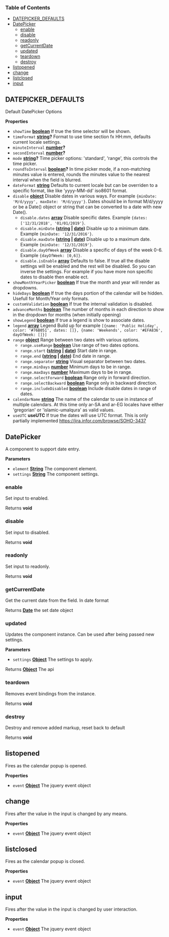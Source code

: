 <!-- Generated by documentation.js. Update this documentation by updating the source code. -->

### Table of Contents

-   [DATEPICKER_DEFAULTS](#datepicker_defaults)
-   [DatePicker](#datepicker)
    -   [enable](#enable)
    -   [disable](#disable)
    -   [readonly](#readonly)
    -   [getCurrentDate](#getcurrentdate)
    -   [updated](#updated)
    -   [teardown](#teardown)
    -   [destroy](#destroy)
-   [listopened](#listopened)
-   [change](#change)
-   [listclosed](#listclosed)
-   [input](#input)

## DATEPICKER_DEFAULTS

Default DatePicker Options

**Properties**

-   `showTime` **[boolean](https://developer.mozilla.org/docs/Web/JavaScript/Reference/Global_Objects/Boolean)** If true the time selector will be shown.
-   `timeFormat` **[string](https://developer.mozilla.org/docs/Web/JavaScript/Reference/Global_Objects/String)?** Format to use time section fx HH:mm,
     defaults current locale settings.
-   `minuteInterval` **[number](https://developer.mozilla.org/docs/Web/JavaScript/Reference/Global_Objects/Number)?** 
-   `secondInterval` **[number](https://developer.mozilla.org/docs/Web/JavaScript/Reference/Global_Objects/Number)?** 
-   `mode` **[string](https://developer.mozilla.org/docs/Web/JavaScript/Reference/Global_Objects/String)?** Time picker options: 'standard', 'range',
     this controls the time picker.
-   `roundToInterval` **[boolean](https://developer.mozilla.org/docs/Web/JavaScript/Reference/Global_Objects/Boolean)?** In time picker mode, if a non-matching
     minutes value is entered,
     rounds the minutes value to the nearest interval when the field is blurred.
-   `dateFormat` **[string](https://developer.mozilla.org/docs/Web/JavaScript/Reference/Global_Objects/String)** Defaults to current locale but can be
     overriden to a specific format, like like 'yyyy-MM-dd' iso8601 format.
-   `disable` **[object](https://developer.mozilla.org/docs/Web/JavaScript/Reference/Global_Objects/Object)** Disable dates in various ways.
    For example `{minDate: 'M/d/yyyy', maxDate: 'M/d/yyyy'}`. Dates should be in format M/d/yyyy
    or be a Date() object or string that can be converted to a date with new Date().
    -   `disable.dates` **[array](https://developer.mozilla.org/docs/Web/JavaScript/Reference/Global_Objects/Array)** Disable specific dates.
        Example `{dates: ['12/31/2018', '01/01/2019'}`.
    -   `disable.minDate` **([string](https://developer.mozilla.org/docs/Web/JavaScript/Reference/Global_Objects/String) \| [date](https://developer.mozilla.org/docs/Web/JavaScript/Reference/Global_Objects/Date))** Disable up to a minimum date.
        Example `{minDate: '12/31/2016'}`.
    -   `disable.maxDate` **([string](https://developer.mozilla.org/docs/Web/JavaScript/Reference/Global_Objects/String) \| [date](https://developer.mozilla.org/docs/Web/JavaScript/Reference/Global_Objects/Date))** Disable up to a maximum date.
        Example `{minDate: '12/31/2019'}`.
    -   `disable.dayOfWeek` **[array](https://developer.mozilla.org/docs/Web/JavaScript/Reference/Global_Objects/Array)** Disable a specific of days of the week 0-6.
        Example `{dayOfWeek: [0,6]}`.
    -   `disable.isEnable` **[array](https://developer.mozilla.org/docs/Web/JavaScript/Reference/Global_Objects/Array)** Defaults to false.
        If true all the disable settings will be enabled and the rest will be disabled.
        So you can inverse the settings.
        For example if you have more non specific dates to disable then enable ect.
-   `showMonthYearPicker` **[boolean](https://developer.mozilla.org/docs/Web/JavaScript/Reference/Global_Objects/Boolean)** If true the month and year will render
     as dropdowns.
-   `hideDays` **[boolean](https://developer.mozilla.org/docs/Web/JavaScript/Reference/Global_Objects/Boolean)** If true the days portion of the calendar will be hidden.
     Usefull for Month/Year only formats.
-   `customValidation` **[boolean](https://developer.mozilla.org/docs/Web/JavaScript/Reference/Global_Objects/Boolean)** If true the internal validation is disabled.
-   `advanceMonths` **[boolean](https://developer.mozilla.org/docs/Web/JavaScript/Reference/Global_Objects/Boolean)** The number of months in each direction to show in
     the dropdown for months (when initially opening)
-   `showLegend` **[boolean](https://developer.mozilla.org/docs/Web/JavaScript/Reference/Global_Objects/Boolean)** If true a legend is show to associate dates.
-   `legend` **[array](https://developer.mozilla.org/docs/Web/JavaScript/Reference/Global_Objects/Array)** Legend Build up
    for example `[{name: 'Public Holiday', color: '#76B051', dates: []},
    {name: 'Weekends', color: '#EFA836', dayOfWeek: []}]`
-   `range` **[object](https://developer.mozilla.org/docs/Web/JavaScript/Reference/Global_Objects/Object)** Range between two dates with various options.
    -   `range.useRange` **[boolean](https://developer.mozilla.org/docs/Web/JavaScript/Reference/Global_Objects/Boolean)** Use range of two dates options.
    -   `range.start` **([string](https://developer.mozilla.org/docs/Web/JavaScript/Reference/Global_Objects/String) \| [date](https://developer.mozilla.org/docs/Web/JavaScript/Reference/Global_Objects/Date))** Start date in range.
    -   `range.end` **([string](https://developer.mozilla.org/docs/Web/JavaScript/Reference/Global_Objects/String) \| [date](https://developer.mozilla.org/docs/Web/JavaScript/Reference/Global_Objects/Date))** End date in range.
    -   `range.separator` **[string](https://developer.mozilla.org/docs/Web/JavaScript/Reference/Global_Objects/String)** Visual separator between two dates.
    -   `range.minDays` **[number](https://developer.mozilla.org/docs/Web/JavaScript/Reference/Global_Objects/Number)** Minimum days to be in range.
    -   `range.maxDays` **[number](https://developer.mozilla.org/docs/Web/JavaScript/Reference/Global_Objects/Number)** Maximum days to be in range.
    -   `range.selectForward` **[boolean](https://developer.mozilla.org/docs/Web/JavaScript/Reference/Global_Objects/Boolean)** Range only in forward direction.
    -   `range.selectBackward` **[boolean](https://developer.mozilla.org/docs/Web/JavaScript/Reference/Global_Objects/Boolean)** Range only in backward direction.
    -   `range.includeDisabled` **[boolean](https://developer.mozilla.org/docs/Web/JavaScript/Reference/Global_Objects/Boolean)** Include disable dates in range of dates.
-   `calendarName` **[string](https://developer.mozilla.org/docs/Web/JavaScript/Reference/Global_Objects/String)** The name of the calendar to use in instance of
    multiple calendars. At this time only ar-SA and ar-EG locales have either
    'gregorian' or 'islamic-umalqura' as valid values.
-   `useUTC` **useUTC** If true the dates will use UTC format. This is only partially
    implemented <https://jira.infor.com/browse/SOHO-3437>

## DatePicker

A component to support date entry.

**Parameters**

-   `element` **[String](https://developer.mozilla.org/docs/Web/JavaScript/Reference/Global_Objects/String)** The component element.
-   `settings` **[String](https://developer.mozilla.org/docs/Web/JavaScript/Reference/Global_Objects/String)** The component settings.

### enable

Set input to enabled.

Returns **void** 

### disable

Set input to disabled.

Returns **void** 

### readonly

Set input to readonly.

Returns **void** 

### getCurrentDate

Get the current date from the field. In date format

Returns **[Date](https://developer.mozilla.org/docs/Web/JavaScript/Reference/Global_Objects/Date)** the set date object

### updated

Updates the component instance. Can be used after being passed new settings.

**Parameters**

-   `settings` **[Object](https://developer.mozilla.org/docs/Web/JavaScript/Reference/Global_Objects/Object)** The settings to apply.

Returns **[Object](https://developer.mozilla.org/docs/Web/JavaScript/Reference/Global_Objects/Object)** The api

### teardown

Removes event bindings from the instance.

Returns **void** 

### destroy

Destroy and remove added markup, reset back to default

Returns **void** 

## listopened

Fires as the calendar popup is opened.

**Properties**

-   `event` **[Object](https://developer.mozilla.org/docs/Web/JavaScript/Reference/Global_Objects/Object)** The jquery event object

## change

Fires after the value in the input is changed by any means.

**Properties**

-   `event` **[Object](https://developer.mozilla.org/docs/Web/JavaScript/Reference/Global_Objects/Object)** The jquery event object

## listclosed

Fires as the calendar popup is closed.

**Properties**

-   `event` **[Object](https://developer.mozilla.org/docs/Web/JavaScript/Reference/Global_Objects/Object)** The jquery event object

## input

Fires after the value in the input is changed by user interaction.

**Properties**

-   `event` **[Object](https://developer.mozilla.org/docs/Web/JavaScript/Reference/Global_Objects/Object)** The jquery event object
